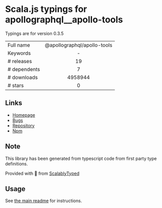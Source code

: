 
# Scala.js typings for apollographql__apollo-tools

Typings are for version 0.3.5



|                    |                 |
| ------------------ | :-------------: |
| Full name          | @apollographql/apollo-tools |
| Keywords           | - |
| # releases         | 19 |
| # dependents       | 7 |
| # downloads        | 4958944 |
| # stars            | 0 |

## Links
- [Homepage](https://github.com/apollographql/apollo-tooling)
- [Bugs](https://github.com/apollographql/apollo-tooling/issues)
- [Repository](https://github.com/apollographql/apollo-tooling)
- [Npm](https://www.npmjs.com/package/%40apollographql%2Fapollo-tools)
    


## Note
This library has been generated from typescript code from first party type definitions.

Provided with :purple_heart: from [ScalablyTyped](https://github.com/oyvindberg/ScalablyTyped)

## Usage
See [the main readme](../../readme.md) for instructions.


